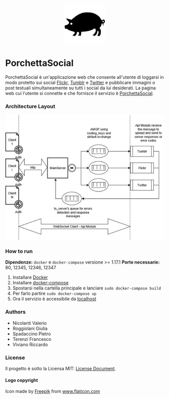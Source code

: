  <p align="center">
  <img src="https://raw.githubusercontent.com/MrSpadala/PorchettaSocial/master/MainServer/res/porchetta_logo.png" alt="logo">
</p>

# PorchettaSocial
PorchettaSocial è un'applicazione web che consente all'utente di loggarsi in modo protetto sui social <a href="https://github.com/MrSpadala/PorchettaSocial/tree/master/Flickr">Flickr</a>, <a href="https://github.com/MrSpadala/PorchettaSocial/tree/master/Tumblr">Tumblr</a> e <a href="https://github.com/MrSpadala/PorchettaSocial/tree/master/Twitter">Twitter</a> e pubblicare immagini o post testuali simultaneamente su tutti i social da lui desiderati. 
La pagina web cui l'utente si connette e che fornisce il servizio è <a href="https://github.com/MrSpadala/PorchettaSocial/blob/master/MainServer/res/porchetta_website.html">PorchettaSocial</a>.

### Architecture Layout

<p align="center">
   <img src="https://raw.githubusercontent.com/MrSpadala/PorchettaSocial/master/Diagram.jpg" alt="Architectur image">
</p>

### How to run

__Dipendenze:__ `docker` e `docker-compose` versione >= 1.17.1
__Porte necessarie:__ 80, 12345, 12346, 12347

 1. Installare [Docker](https://docs.docker.com/engine/installation/)
 2. Installare [docker-compose](https://docs.docker.com/compose/install/)
 3. Spostarsi nella cartella principale e lanciare `sudo docker-compose build`
 4. Per farlo partire `sudo docker-compose up`
 5. Ora il servizio è accessibile da [localhost](http://localhost/)

### Authors

- Nicolanti Valerio
- Roggiolani Giulia
- Spadaccino Pietro
- Terenzi Francesco
- Viviano Riccardo

### License

Il progetto è sotto la Licensa MIT: <a href="https://github.com/MrSpadala/PorchettaSocial/blob/master/LICENSE">License Document</a>.
      
#### Logo copyright
Icon made by [Freepik](https://www.freepik.com/) from www.flaticon.com

